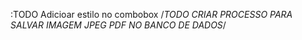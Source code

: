 :TODO Adicioar estilo no combobox 
/*TODO CRIAR PROCESSO PARA SALVAR IMAGEM JPEG PDF NO BANCO DE DADOS*/

